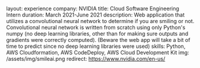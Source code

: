 layout: experience
company: NVIDIA
title: Cloud Software Engineering Intern
duration: March 2021-June 2021
description: Web application that utilizes a convolutional neural network to determine if you are smiling or not. Convolutional neural network is written from scratch using only Python's numpy (no deep learning libraries, other than for making sure  outputs and gradients were correctly computed). (Beware the web app will take a bit of time to predict since no deep learning libraries were used)
skills: Python, AWS Cloudformation, AWS CodeDeploy, AWS Cloud Development Kit
img: /assets/img/smileai.png
redirect: https://www.nvidia.com/en-us/